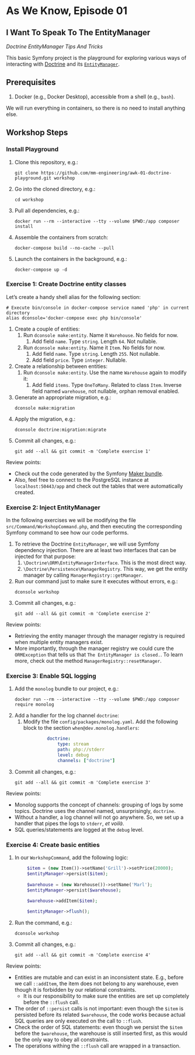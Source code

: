 # As We Know, Episode 01

## I Want To Speak To The EntityManager

_Doctrine EntityManager Tips And Tricks_

This basic Symfony project is the playground for exploring various ways of interacting with [Doctrine](https://symfony.com/doc/current/doctrine.html) and its [`EntityManager`](https://www.doctrine-project.org/projects/doctrine-orm/en/2.8/tutorials/getting-started.html#obtaining-the-entitymanager).

## Prerequisites

1. Docker (e.g., Docker Desktop), accessible from a shell (e.g., `bash`).

We will run everything in containers, so there is no need to install anything else.

## Workshop Steps

### Install Playground

1. Clone this repository, e.g.:
   ```shell
   git clone https://github.com/mm-engineering/awk-01-doctrine-playground.git workshop
   ```
2. Go into the cloned directory, e.g.:
   ```shell
   cd workshop
   ```
3. Pull all dependencies, e.g.:
   ```shell
   docker run --rm --interactive --tty --volume $PWD:/app composer install
   ```
4. Assemble the containers from scratch:
   ```shell
   docker-compose build --no-cache --pull
   ```
5. Launch the containers in the background, e.g.:
   ```shell
   docker-compose up -d
   ```

### Exercise 1: Create Doctrine entity classes

Let’s create a handy shell alias for the following section:

```shell
# Execute bin/console in docker-compose service named 'php' in current directory
alias dconsole='docker-compose exec php bin/console'
```

1. Create a couple of entities:
   1. Run `dconsole make:entity`. Name it `Warehouse`. No fields for now.
      1. Add field `name`. Type `string`. Length `64`. Not nullable.
   2. Run `dconsole make:entity`. Name it `Item`. No fields for now.
      1. Add field `name`. Type `string`. Length `255`. Not nullable.
      2. Add field `price`. Type `integer`. Nullable.
2. Create a relationship between entities:
   1. Run `dconsole make:entity`. Use the name `Warehouse` again to modify it:
      1. Add field `items`. Type `OneToMany`. Related to class `Item`. Inverse field named `warehouse`, not nullable, orphan removal enabled.
3. Generate an appropriate migration, e.g.:
   ```shell
   dconsole make:migration
   ```
4. Apply the migration, e.g.:
   ```shell
   dconsole doctrine:migration:migrate
   ```
5. Commit all changes, e.g.:
   ```shell
   git add --all && git commit -m 'Complete exercise 1'
   ```

Review points:

- Check out the code generated by the Symfony [Maker bundle](https://symfony.com/bundles/SymfonyMakerBundle/current/index.html).
- Also, feel free to connect to the PostgreSQL instance at `localhost:50443/app` and check out the tables that were automatically created.

### Exercise 2: Inject EntityManager

In the following exercises we will be modifying the file `src/Command/WorkshopCommand.php`, and then executing the corresponding Symfony command to see how our code performs.

1. To retrieve the Doctrine `EntityManager`, we will use Symfony dependency injection. There are at least two interfaces that can be injected for that purpose:
   1. `\Doctrine\ORM\EntityManagerInterface`. This is the most direct way.
   2. `\Doctrine\Persistence\ManagerRegistry`. This way, we get the entity manager by calling `ManagerRegistry::getManager`.
2. Run our command just to make sure it executes without errors, e.g.:
   ```shell
   dconsole workshop
   ```
3. Commit all changes, e.g.:
   ```shell
   git add --all && git commit -m 'Complete exercise 2'
   ```

Review points:

- Retrieving the entity manager through the manager registry is required when multiple entity managers exist.
- More importantly, through the manager registry we could cure the `ORMException` that tells us that `The EntityManager is closed.`. To learn more, check out the method `ManagerRegistry::resetManager`.

### Exercise 3: Enable SQL logging

1. Add the `monolog` bundle to our project, e.g.:
   ```shell
   docker run --rm --interactive --tty --volume $PWD:/app composer require monolog
   ```
2. Add a handler for the log channel `doctrine`:
   1. Modify the file `config/packages/monolog.yaml`. Add the following block to the section `when@dev.monolog.handlers`:
      ```yaml
               doctrine:
                   type: stream
                   path: php://stderr
                   level: debug
                   channels: ["doctrine"]
      ```
3. Commit all changes, e.g.:
   ```shell
   git add --all && git commit -m 'Complete exercise 3'
   ```
   
Review points:

- Monolog supports the concept of channels: grouping of logs by some topics. Doctrine uses the channel named, unsurprisingly, `doctrine`.
- Without a handler, a log channel will not go anywhere. So, we set up a handler that pipes the logs to `stderr`, _et voilà_.
- SQL queries/statements are logged at the `debug` level.

### Exercise 4: Create basic entities

1. In our `WorkshopCommand`, add the following logic:
```php
        $item = (new Item())->setName('Grill')->setPrice(20000);
        $entityManager->persist($item);
        
        $warehouse = (new Warehouse())->setName('Marl');
        $entityManager->persist($warehouse);
        
        $warehouse->addItem($item);

        $entityManager->flush();
```
2. Run the command, e.g.:
   ```shell
   dconsole workshop
   ```
3. Commit all changes, e.g.:
   ```shell
   git add --all && git commit -m 'Complete exercise 4'
   ```
   
Review points:

- Entities are mutable and can exist in an inconsistent state. E.g., before we call `::addItem`, the item does not belong to any warehouse, even though it is forbidden by our relational constraints.
  - It is our responsibility to make sure the entities are set up completely before the `::flush` call.
- The order of `::persist` calls is not important: even though the `$item` is persisted before its related `$warehouse`, the code works because actual SQL queries are only executed on the call to `::flush`.
- Check the order of SQL statements: even though we persist the `$item` before the `$warehouse`, the warehouse is still inserted first, as this would be the only way to obey all constraints.
- The operations withing the `::flush` call are wrapped in a transaction.
